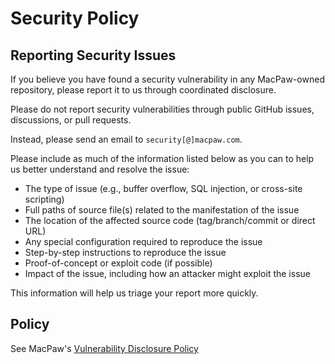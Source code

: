 # Security Policy

## Reporting Security Issues
If you believe you have found a security vulnerability in any MacPaw-owned repository, please report it to us through coordinated disclosure.

Please do not report security vulnerabilities through public GitHub issues, discussions, or pull requests.

Instead, please send an email to `security[@]macpaw.com`.

Please include as much of the information listed below as you can to help us better understand and resolve the issue:

- The type of issue (e.g., buffer overflow, SQL injection, or cross-site scripting)
- Full paths of source file(s) related to the manifestation of the issue
- The location of the affected source code (tag/branch/commit or direct URL)
- Any special configuration required to reproduce the issue
- Step-by-step instructions to reproduce the issue
- Proof-of-concept or exploit code (if possible)
- Impact of the issue, including how an attacker might exploit the issue

This information will help us triage your report more quickly.

## Policy
See MacPaw's [Vulnerability Disclosure Policy](https://macpaw.com/vulnerability-disclosure-policy)
